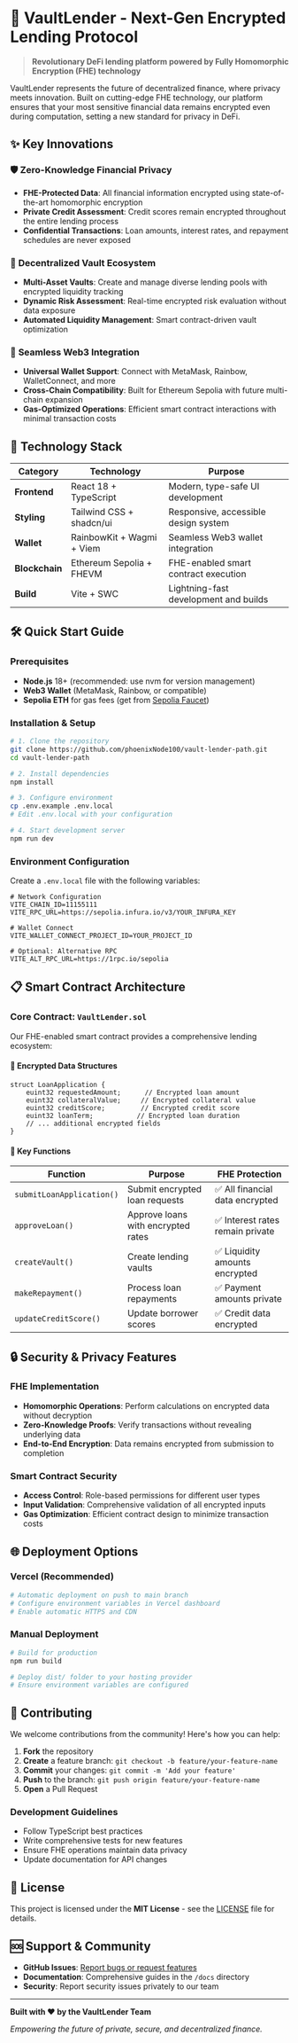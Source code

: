 # 🔐 VaultLender - Next-Gen Encrypted Lending Protocol

> **Revolutionary DeFi lending platform powered by Fully Homomorphic Encryption (FHE) technology**

VaultLender represents the future of decentralized finance, where privacy meets innovation. Built on cutting-edge FHE technology, our platform ensures that your most sensitive financial data remains encrypted even during computation, setting a new standard for privacy in DeFi.

## ✨ Key Innovations

### 🛡️ **Zero-Knowledge Financial Privacy**
- **FHE-Protected Data**: All financial information encrypted using state-of-the-art homomorphic encryption
- **Private Credit Assessment**: Credit scores remain encrypted throughout the entire lending process
- **Confidential Transactions**: Loan amounts, interest rates, and repayment schedules are never exposed

### 🏦 **Decentralized Vault Ecosystem**
- **Multi-Asset Vaults**: Create and manage diverse lending pools with encrypted liquidity tracking
- **Dynamic Risk Assessment**: Real-time encrypted risk evaluation without data exposure
- **Automated Liquidity Management**: Smart contract-driven vault optimization

### 🔗 **Seamless Web3 Integration**
- **Universal Wallet Support**: Connect with MetaMask, Rainbow, WalletConnect, and more
- **Cross-Chain Compatibility**: Built for Ethereum Sepolia with future multi-chain expansion
- **Gas-Optimized Operations**: Efficient smart contract interactions with minimal transaction costs

## 🚀 Technology Stack

| Category | Technology | Purpose |
|----------|------------|---------|
| **Frontend** | React 18 + TypeScript | Modern, type-safe UI development |
| **Styling** | Tailwind CSS + shadcn/ui | Responsive, accessible design system |
| **Wallet** | RainbowKit + Wagmi + Viem | Seamless Web3 wallet integration |
| **Blockchain** | Ethereum Sepolia + FHEVM | FHE-enabled smart contract execution |
| **Build** | Vite + SWC | Lightning-fast development and builds |

## 🛠️ Quick Start Guide

### Prerequisites
- **Node.js** 18+ (recommended: use nvm for version management)
- **Web3 Wallet** (MetaMask, Rainbow, or compatible)
- **Sepolia ETH** for gas fees (get from [Sepolia Faucet](https://sepoliafaucet.com/))

### Installation & Setup

```bash
# 1. Clone the repository
git clone https://github.com/phoenixNode100/vault-lender-path.git
cd vault-lender-path

# 2. Install dependencies
npm install

# 3. Configure environment
cp .env.example .env.local
# Edit .env.local with your configuration

# 4. Start development server
npm run dev
```

### Environment Configuration

Create a `.env.local` file with the following variables:

```env
# Network Configuration
VITE_CHAIN_ID=11155111
VITE_RPC_URL=https://sepolia.infura.io/v3/YOUR_INFURA_KEY

# Wallet Connect
VITE_WALLET_CONNECT_PROJECT_ID=YOUR_PROJECT_ID

# Optional: Alternative RPC
VITE_ALT_RPC_URL=https://1rpc.io/sepolia
```

## 📋 Smart Contract Architecture

### Core Contract: `VaultLender.sol`

Our FHE-enabled smart contract provides a comprehensive lending ecosystem:

#### 🔐 **Encrypted Data Structures**
```solidity
struct LoanApplication {
    euint32 requestedAmount;      // Encrypted loan amount
    euint32 collateralValue;     // Encrypted collateral value
    euint32 creditScore;         // Encrypted credit score
    euint32 loanTerm;           // Encrypted loan duration
    // ... additional encrypted fields
}
```

#### 🎯 **Key Functions**

| Function | Purpose | FHE Protection |
|----------|---------|----------------|
| `submitLoanApplication()` | Submit encrypted loan requests | ✅ All financial data encrypted |
| `approveLoan()` | Approve loans with encrypted rates | ✅ Interest rates remain private |
| `createVault()` | Create lending vaults | ✅ Liquidity amounts encrypted |
| `makeRepayment()` | Process loan repayments | ✅ Payment amounts private |
| `updateCreditScore()` | Update borrower scores | ✅ Credit data encrypted |

## 🔒 Security & Privacy Features

### **FHE Implementation**
- **Homomorphic Operations**: Perform calculations on encrypted data without decryption
- **Zero-Knowledge Proofs**: Verify transactions without revealing underlying data
- **End-to-End Encryption**: Data remains encrypted from submission to completion

### **Smart Contract Security**
- **Access Control**: Role-based permissions for different user types
- **Input Validation**: Comprehensive validation of all encrypted inputs
- **Gas Optimization**: Efficient contract design to minimize transaction costs

## 🌐 Deployment Options

### Vercel (Recommended)
```bash
# Automatic deployment on push to main branch
# Configure environment variables in Vercel dashboard
# Enable automatic HTTPS and CDN
```

### Manual Deployment
```bash
# Build for production
npm run build

# Deploy dist/ folder to your hosting provider
# Ensure environment variables are configured
```

## 🤝 Contributing

We welcome contributions from the community! Here's how you can help:

1. **Fork** the repository
2. **Create** a feature branch: `git checkout -b feature/your-feature-name`
3. **Commit** your changes: `git commit -m 'Add your feature'`
4. **Push** to the branch: `git push origin feature/your-feature-name`
5. **Open** a Pull Request

### Development Guidelines
- Follow TypeScript best practices
- Write comprehensive tests for new features
- Ensure FHE operations maintain data privacy
- Update documentation for API changes

## 📄 License

This project is licensed under the **MIT License** - see the [LICENSE](LICENSE) file for details.

## 🆘 Support & Community

- **GitHub Issues**: [Report bugs or request features](https://github.com/phoenixNode100/vault-lender-path/issues)
- **Documentation**: Comprehensive guides in the `/docs` directory
- **Security**: Report security issues privately to our team

---

**Built with ❤️ by the VaultLender Team**

*Empowering the future of private, secure, and decentralized finance.*
